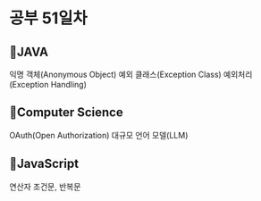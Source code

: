 <h1>공부 51일차</h1>

<h2>📌JAVA</h2>
익명 객체(Anonymous Object)
예외 클래스(Exception Class)
예외처리(Exception Handling)

<h2>📌Computer Science</h2>
	
OAuth(Open Authorization)
대규모 언어 모델(LLM)
<h2>📌JavaScript</h2>
연산자
조건문, 반복문
